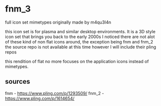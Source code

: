 # fnm_3
full icon set mimetypes originally made by m4qu3l4n

this icon set is for plasma and similar desktop environments.
It is a 3D style icon set that brings you back to the early 2000s
I noticed there are not alot of these kind of non flat icons around, the exception being fnm and fnm_2
the source repo is not available at this time however I will include their pling repos

this rendition of flat no more focuses on the application icons instead of mimetypes.


sources
-----------

fnm - https://www.pling.com/p/1293509/
fnm_2 - https://www.pling.com/p/1614654/
